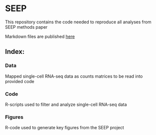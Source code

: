 # SEEP
This repository contains the code needed to reproduce all analyses from SEEP methods paper

Markdown files are published [here](https://davidbmorse.github.io/SEEP/)

## Index:
### Data
Mapped single-cell RNA-seq data as counts matrices to be read into provided code
### Code
R-scripts used to filter and analyze single-cell RNA-seq data
### Figures
R-code used to generate key figures from the SEEP project
